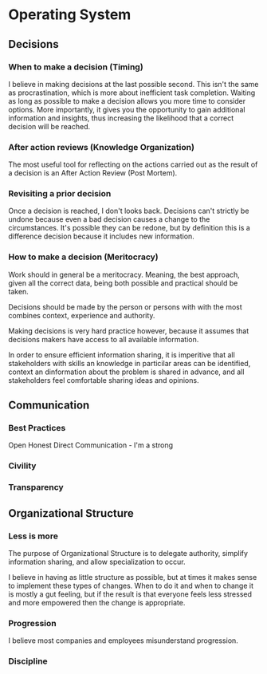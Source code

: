 # Operating System

## Decisions

### When to make a decision (Timing)

I believe in making decisions at the last possible second.  This isn't the same as procrastination, which is more about inefficient task completion.  Waiting as long as possible to make a decision allows you more time to consider options. More importantly, it gives you the opportunity to gain additional information and insights, thus increasing the likelihood that a correct decision will be reached.  

### After action reviews (Knowledge Organization)

The most useful tool for reflecting on the actions carried out as the result of a decision is an After Action Review (Post Mortem).

### Revisiting a prior decision

Once a decision is reached, I don't looks back.  Decisions can't strictly be undone because even a bad decision causes a change to the circumstances.  It's possible they can be redone, but by definition this is a difference decision because it includes new information.

### How to make a decision (Meritocracy)

Work should in general be a meritocracy.  Meaning, the best approach, given all the correct data, being both possible and practical should be taken.

Decisions should be made by the person or persons with with the most combines context, experience and authority.

Making decisions is very hard practice however, because it assumes that decisions makers have access to all available information.

In order to ensure efficient information sharing, it is imperitive that all stakeholders with skills an knowledge in particilar areas can be identified, context an dinformation about the problem is shared in advance, and all stakeholders feel comfortable sharing ideas and opinions.

## Communication

### Best Practices

Open Honest Direct Communication - I'm a strong

### Civility

### Transparency

## Organizational Structure

### Less is more

The purpose of Organizational Structure is to delegate authority, simplify information sharing, and allow specialization to occur.  

I believe in having as little structure as possible, but at times it makes sense to implement these types of changes.  When to do it and when to change it is mostly a gut feeling, but if the result is that everyone feels less stressed and more empowered then the change is appropriate.

### Progression

I believe most companies and employees misunderstand progression. 

### Discipline
